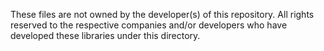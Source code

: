 These files are not owned by the developer(s) of this repository.
All rights reserved to the respective companies and/or developers
who have developed these libraries under this directory.